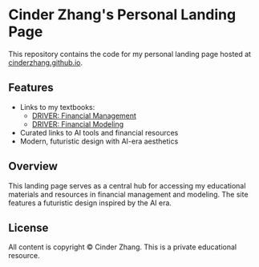 # Cinder Zhang's Personal Landing Page

This repository contains the code for my personal landing page hosted at [cinderzhang.github.io](https://cinderzhang.github.io).

## Features

- Links to my textbooks:
  - [DRIVER: Financial Management](https://cinderzhang.github.io/DRIVER-FinancialManagement)
  - [DRIVER: Financial Modeling](https://cinderzhang.github.io/DRIVER-FinancialModeling)
- Curated links to AI tools and financial resources
- Modern, futuristic design with AI-era aesthetics

## Overview

This landing page serves as a central hub for accessing my educational materials and resources in financial management and modeling. The site features a futuristic design inspired by the AI era.

## License

All content is copyright © Cinder Zhang. This is a private educational resource.